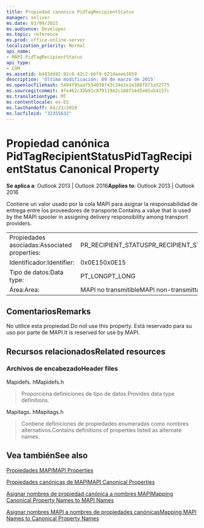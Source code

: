 ```yaml
---
title: Propiedad canónica PidTagRecipientStatus
manager: soliver
ms.date: 03/09/2015
ms.audience: Developer
ms.topic: reference
ms.prod: office-online-server
localization_priority: Normal
api_name:
- MAPI.PidTagRecipientStatus
api_type:
- COM
ms.assetid: b483dd42-92c0-42c2-b6f9-621daeee1659
description: 'Última modificación: 09 de marzo de 2015'
ms.openlocfilehash: 5494f95aaf554038f43c34e1e1e388f871a52775
ms.sourcegitcommit: 8fe462c32b91c87911942c188f3445e85a54137c
ms.translationtype: MT
ms.contentlocale: es-ES
ms.lasthandoff: 04/23/2019
ms.locfileid: "32355632"
---
```

# <a name="pidtagrecipientstatus-canonical-property"></a><span data-ttu-id="bbe68-103">Propiedad canónica PidTagRecipientStatus</span><span class="sxs-lookup"><span data-stu-id="bbe68-103">PidTagRecipientStatus Canonical Property</span></span>

  
  
<span data-ttu-id="bbe68-104">**Se aplica a**: Outlook 2013 | Outlook 2016</span><span class="sxs-lookup"><span data-stu-id="bbe68-104">**Applies to**: Outlook 2013 | Outlook 2016</span></span> 
  
<span data-ttu-id="bbe68-105">Contiene un valor usado por la cola MAPI para asignar la responsabilidad de entrega entre los proveedores de transporte.</span><span class="sxs-lookup"><span data-stu-id="bbe68-105">Contains a value that is used by the MAPI spooler in assigning delivery responsibility among transport providers.</span></span>
  
|||
|:-----|:-----|
|<span data-ttu-id="bbe68-106">Propiedades asociadas:</span><span class="sxs-lookup"><span data-stu-id="bbe68-106">Associated properties:</span></span>  <br/> |<span data-ttu-id="bbe68-107">PR_RECIPIENT_STATUS</span><span class="sxs-lookup"><span data-stu-id="bbe68-107">PR_RECIPIENT_STATUS</span></span>  <br/> |
|<span data-ttu-id="bbe68-108">Identificador:</span><span class="sxs-lookup"><span data-stu-id="bbe68-108">Identifier:</span></span>  <br/> |<span data-ttu-id="bbe68-109">0x0E15</span><span class="sxs-lookup"><span data-stu-id="bbe68-109">0x0E15</span></span>  <br/> |
|<span data-ttu-id="bbe68-110">Tipo de datos:</span><span class="sxs-lookup"><span data-stu-id="bbe68-110">Data type:</span></span>  <br/> |<span data-ttu-id="bbe68-111">PT_LONG</span><span class="sxs-lookup"><span data-stu-id="bbe68-111">PT_LONG</span></span>  <br/> |
|<span data-ttu-id="bbe68-112">Área:</span><span class="sxs-lookup"><span data-stu-id="bbe68-112">Area:</span></span>  <br/> |<span data-ttu-id="bbe68-113">MAPI no transmitible</span><span class="sxs-lookup"><span data-stu-id="bbe68-113">MAPI non-transmittable</span></span>  <br/> |
   
## <a name="remarks"></a><span data-ttu-id="bbe68-114">Comentarios</span><span class="sxs-lookup"><span data-stu-id="bbe68-114">Remarks</span></span>

<span data-ttu-id="bbe68-115">No utilice esta propiedad.</span><span class="sxs-lookup"><span data-stu-id="bbe68-115">Do not use this property.</span></span> <span data-ttu-id="bbe68-116">Está reservado para su uso por parte de MAPI.</span><span class="sxs-lookup"><span data-stu-id="bbe68-116">It is reserved for use by MAPI.</span></span>
  
## <a name="related-resources"></a><span data-ttu-id="bbe68-117">Recursos relacionados</span><span class="sxs-lookup"><span data-stu-id="bbe68-117">Related resources</span></span>

### <a name="header-files"></a><span data-ttu-id="bbe68-118">Archivos de encabezado</span><span class="sxs-lookup"><span data-stu-id="bbe68-118">Header files</span></span>

<span data-ttu-id="bbe68-119">Mapidefs. h</span><span class="sxs-lookup"><span data-stu-id="bbe68-119">Mapidefs.h</span></span>
  
> <span data-ttu-id="bbe68-120">Proporciona definiciones de tipo de datos.</span><span class="sxs-lookup"><span data-stu-id="bbe68-120">Provides data type definitions.</span></span>
    
<span data-ttu-id="bbe68-121">Mapitags. h</span><span class="sxs-lookup"><span data-stu-id="bbe68-121">Mapitags.h</span></span>
  
> <span data-ttu-id="bbe68-122">Contiene definiciones de propiedades enumeradas como nombres alternativos.</span><span class="sxs-lookup"><span data-stu-id="bbe68-122">Contains definitions of properties listed as alternate names.</span></span>
    
## <a name="see-also"></a><span data-ttu-id="bbe68-123">Vea también</span><span class="sxs-lookup"><span data-stu-id="bbe68-123">See also</span></span>



[<span data-ttu-id="bbe68-124">Propiedades MAPI</span><span class="sxs-lookup"><span data-stu-id="bbe68-124">MAPI Properties</span></span>](mapi-properties.md)
  
[<span data-ttu-id="bbe68-125">Propiedades canónicas de MAPI</span><span class="sxs-lookup"><span data-stu-id="bbe68-125">MAPI Canonical Properties</span></span>](mapi-canonical-properties.md)
  
[<span data-ttu-id="bbe68-126">Asignar nombres de propiedad canónica a nombres MAPI</span><span class="sxs-lookup"><span data-stu-id="bbe68-126">Mapping Canonical Property Names to MAPI Names</span></span>](mapping-canonical-property-names-to-mapi-names.md)
  
[<span data-ttu-id="bbe68-127">Asignar nombres MAPI a nombres de propiedades canónicas</span><span class="sxs-lookup"><span data-stu-id="bbe68-127">Mapping MAPI Names to Canonical Property Names</span></span>](mapping-mapi-names-to-canonical-property-names.md)

